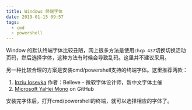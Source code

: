 ```yaml
---
title: Windows 终端字体
date: 2019-01-15 09:57
tags:
  - cmd
  - powershell
---
```


Window 的默认终端字体比较丑陋，网上很多方法是使用`chcp 437`切换切换活动页码，然后选择字体，这种方法有时候会导致乱码。这里并不建议采用。

另一种比较合理的方案是安装cmd/powershell支持的终端字体。这里推荐两款：

1. [Inziu Iosevka](https://be5invis.github.io/Iosevka/inziu.html) 作者：Belleve - 微软字体设计师，新中文字体主催
2. [Microsoft YaHei Mono](https://github.com/Microsoft/BashOnWindows/files/1362006/Microsoft.YaHei.Mono.zip) on GitHub

安装完字体后，打开cmd/powershell的终端，就可以选择相应的字体了。
